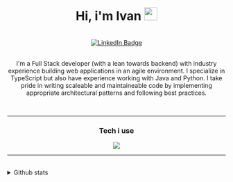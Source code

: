
<div align="center">
  <h1>
  Hi, i'm Ivan
  <img src="https://media.giphy.com/media/hvRJCLFzcasrR4ia7z/giphy.gif" width="30px"/>
</h1>
<br/>

<a href="https://www.linkedin.com/in/ivanczar/">
  <img src="https://img.shields.io/badge/LinkedIn-blue?style=for-the-badge&logo=linkedin&logoColor=white" alt="LinkedIn Badge"/>
</a>

<br/>
<br/>
<p>
  I'm a Full Stack developer (with a lean towards backend) with industry experience building web applications in an agile environment. I specialize in TypeScript but also have experience working with Java and Python. I take pride in writing scaleable and maintaineable code by implementing appropriate architectural patterns and following best practices.
</p>


<br/>
<hr/>
<h3>Tech i use</h3>


  <img src="https://skillicons.dev/icons?i=ts,java,py,nextjs,nodejs,mongodb,mysql,docker,bash,git,figma" />

<hr>
<br/>


</div>
<details>
<summary>Github stats</summary>
<br/>
<p>
    <img align="center" src="https://github-readme-stats.vercel.app/api?username=ivanczar&hide=stars,issues&show_icons=true&theme=transparent&rank_icon=github&include_all_commits=true&count_private=true" />
</p>
</details>
